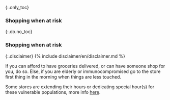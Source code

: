 {:.only_toc}
### Shopping when at risk

{:.do.no_toc}
### Shopping when at risk

{:.disclaimer}
{% include disclaimer/en/disclaimer.md %}


If you can afford to have groceries delivered, or can have someone shop for you, do so. Else, if you are elderly or immunocompromised go to the store first thing in the morning when things are less touched.

Some stores are extending their hours or dedicating special hour(s) for these vulnerable populations, more info [here](https://twitter.com/mcuban/status/1239244137834127362).

